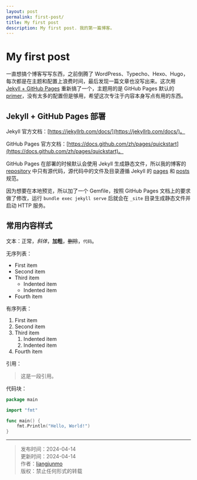 ```yaml
---
layout: post
permalink: first-post/
title: My first post
description: My first post. 我的第一篇博客。
---
```


# My first post

一直想搞个博客写写东西，之前倒腾了 WordPress、Typecho、Hexo、Hugo，每次都是在主题和配置上浪费时间，最后发现一篇文章也没写出来。这次用 [Jekyll + GitHub Pages](https://docs.github.com/zh/pages/quickstart) 重新搞了一个，主题用的是 GitHub Pages 默认的 [primer](https://github.com/pages-themes/primer)，没有太多的配置但是够用，希望这次专注于内容本身写点有用的东西。

## Jekyll + GitHub Pages 部署

Jekyll 官方文档：[https://jekyllrb.com/docs/](https://jekyllrb.com/docs/)。

GitHub Pages 官方文档：[https://docs.github.com/zh/pages/quickstart](https://docs.github.com/zh/pages/quickstart)。

GitHub Pages 在部署的时候默认会使用 Jekyll 生成静态文件，所以我的博客的 [repository](https://github.com/liangjunmo/liangjunmo.github.io) 中只有源代码，源代码中的文件及目录遵循 Jekyll 的 [pages](https://jekyllrb.com/docs/pages/) 和 [posts](https://jekyllrb.com/docs/posts/) 规范。

因为想要在本地预览，所以加了一个 Gemfile，按照 GitHub Pages 文档上的要求做了修改，运行 `bundle exec jekyll serve` 后就会在 `_site` 目录生成静态文件并启动 HTTP 服务。

## 常用内容样式

文本：正常，*斜体*，**加粗**，~~删除~~，`代码`。

无序列表：
* First item
* Second item
* Third item
    * Indented item
    * Indented item
* Fourth item

有序列表：
1. First item
2. Second item
3. Third item
    1. Indented item
    2. Indented item
4. Fourth item

引用：
> 这是一段引用。

代码块：
```go
package main

import "fmt"

func main() {
    fmt.Println("Hello, World!")
}
```
<hr>

> 发布时间：2024-04-14<br>
> 更新时间：2024-04-14<br>
> 作者：[liangjunmo](https://github.com/liangjunmo)<br>
> 版权：禁止任何形式的转载
